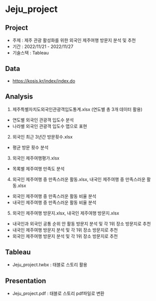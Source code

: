 # Jeju_project

## Project
- 주제 : 제주 관광 활성화를 위한 외국인 제주여행 방문지 분석 및 추천
- 기간 : 2022/11/21 - 2022/11/27
- 기술스택 : Tableau 

## Data
- https://kosis.kr/index/index.do

## Analysis
1. 제주특별자치도외국인관광객입도통계.xlsx (연도별 총 3개 데이터 활용)
- 연도별 외국인 관광객 입도수 분석
- 나라별 외국인 관광객 입도수 맵으로 표현


2. 외국인 최근 3년간 방문횟수.xlsx
- 평균 방문 횟수 분석


3. 외국인 제주여행평가.xlsx
- 목록별 제주여행 만족도 분석


4. 외국인 제주여행 중 만족스러운 활동.xlsx, 내국인 제주여행 중 만족스러운 활동.xlsx
- 외국인 제주여행 중 만족스러운 활동 비율 분석
- 내국인 제주여행 중 만족스러운 활동 비율 분석


5. 외국인 제주여행 방문지.xlsx, 내국인 제주여행 방문지.xlsx
- 내국인과 외국인 공통 순위 안 활동 방문지 분석 및 각 1위 장소 방문지로 추천
- 내국인 제주여행 방문지 분석 및 각 1위 장소 방문지로 추천
- 외국인 제주여행 방문지 분석 및 각 1위 장소 방문지로 추천


## Tableau
- Jeju_project.twbx : 태블로 스토리 활용 

## Presentation
- Jeju_project.pdf : 태블로 스토리 pdf파일로 변환
